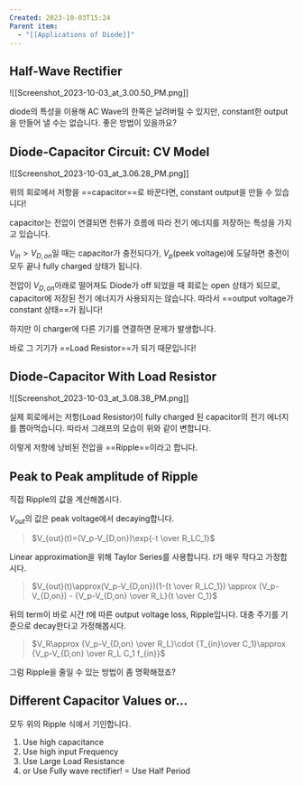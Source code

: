 ```yaml
---
Created: 2023-10-03T15:24
Parent item:
  - "[[Applications of Diode]]"
---
```

## Half-Wave Rectifier

![[Screenshot_2023-10-03_at_3.00.50_PM.png]]

diode의 특성을 이용해 AC Wave의 한쪽은 날려버릴 수 있지만, constant한 output을 만들어 낼 수는 없습니다. 좋은 방법이 있을까요?

## Diode-Capacitor Circuit: CV Model

![[Screenshot_2023-10-03_at_3.06.28_PM.png]]

위의 회로에서 저항을 ==capacitor==로 바꾼다면, constant output을 만들 수 있습니다!

capacitor는 전압이 연결되면 전류가 흐름에 따라 전기 에너지를 저장하는 특성을 가지고 있습니다.

$V_{in}>V_{D,on}$﻿일 때는 capacitor가 충전되다가, $V_p$﻿(peek voltage)에 도달하면 충전이 모두 끝나 fully charged 상태가 됩니다.

전압이 $V_{D,on}$﻿아래로 떨어져도 Diode가 off 되었을 때 회로는 open 상태가 되므로, capacitor에 저장된 전기 에너지가 사용되지는 않습니다. 따라서 ==output voltage가 constant 상태==가 됩니다!

하지만 이 charger에 다른 기기를 연결하면 문제가 발생합니다.

바로 그 기기가 ==Load Resistor==가 되기 때문입니다!

## Diode-Capacitor With Load Resistor

![[Screenshot_2023-10-03_at_3.08.38_PM.png]]

실제 회로에서는 저항(Load Resistor)이 fully charged 된 capacitor의 전기 에너지를 뽑아먹습니다. 따라서 그래프의 모습이 위와 같이 변합니다.

이렇게 저항에 낭비된 전압을 ==Ripple==이라고 합니다.

## Peak to Peak amplitude of Ripple

직접 Ripple의 값을 계산해봅시다.

$V_{out}$﻿의 값은 peak voltage에서 decaying합니다.

> $V_{out}(t)=(V_p-V_{D,on})\exp{-t \over R_LC_1}$﻿

Linear approximation을 위해 Taylor Series를 사용합니다. $t$﻿가 매우 작다고 가정합시다.

> $V_{out}(t)\approx(V_p-V_{D,on})(1-{t \over R_LC_1}) \approx (V_p-V_{D,on}) - {V_p-V_{D,on} \over R_L}{t \over C_1}$﻿

뒤의 term이 바로 시간 $t$﻿에 따른 output voltage loss, Ripple입니다. 대충 주기를 기준으로 decay한다고 가정해봅시다.

> $V_R\approx {V_p-V_{D,on} \over R_L}\cdot {T_{in}\over C_1}\approx {V_p-V_{D,on} \over R_L C_1 f_{in}}$﻿

그럼 Ripple을 줄일 수 있는 방법이 좀 명확해졌죠?

## Different Capacitor Values or…

모두 위의 Ripple 식에서 기인합니다.

1. Use high capacitance
2. Use high input Frequency
3. Use Large Load Resistance
4. or Use Fully wave rectifier! = Use Half Period